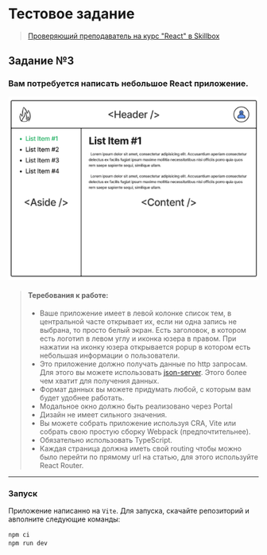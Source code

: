 # Тестовое задание

> [Проверяющий преподаватель на курс "React" в Skillbox](https://hh.ru/vacancy/85598738)

## Задание №3

### Вам потребуется написать небольшое React приложение.

![picture 1](./1.png)

> #### Теребования к работе:
> - Ваше приложение имеет в левой колонке список тем, в центральной часте открывает их, если ни одна запись не выбрана, то просто белый экран. Есть заголовок, в котором есть логотип в левом углу и иконка юзера в правом. При нажатии на иконку юзера открывается popup в котором есть небольшая информации о пользователи.
> - Это приложение должно получать данные по http запросам. Для этого вы можете использовать [json-server](https://www.npmjs.com/package/json-server). Этого более чем хватит для получения данных.
> - Формат данных вы можете придумать любой, с которым вам будет удобнее работать.
> - Модальное окно должно быть реализовано через Portal
> - Дизайн не имеет сильного значения.
> - Вы можете собрать приложение используя CRA, Vite или собрать свою простую сборку Webpack (предпочтительнее).
> - Обязательно использовать TypeScript.
> - Каждая страница должна иметь свой routing чтобы можно было перейти по прямому url на статью, для этого используйте React Router.

---

### Запуск

Приложение написанно на `Vite`. Для запуска, скачайте репозиторий и авполните следующие команды:

```bash
npm ci
npm run dev
```